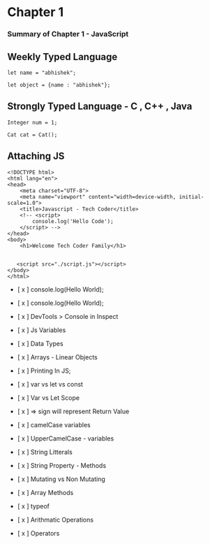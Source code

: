# Chapter 1

### Summary of Chapter 1 - JavaScript

##  Weekly Typed Language

```
let name = "abhishek";

let object = {name : "abhishek"};
```

## Strongly Typed Language - C , C++ , Java
  
```
Integer num = 1;

Cat cat = Cat();
```

## Attaching JS

```
<!DOCTYPE html>
<html lang="en">
<head>
    <meta charset="UTF-8">
    <meta name="viewport" content="width=device-width, initial-scale=1.0">
    <title>Javascript - Tech Coder</title>
    <!-- <script>
        console.log('Hello Code');
    </script> -->
</head>
<body>
    <h1>Welcome Tech Coder Family</h1>


   <script src="./script.js"></script>
</body>
</html>
```

- [ x ] console.log(Hello World);

- [ x ] console.log(Hello World);

- [ x ] DevTools > Console in Inspect

- [ x ] Js Variables

- [ x ] Data Types

- [ x ] Arrays - Linear Objects

- [ x ] Printing In JS;

- [ x ] var vs let vs const

- [ x ] Var vs Let Scope

- [ x ] => sign will represent Return Value

- [ x ] camelCase variables

- [ x ] UpperCamelCase - variables

- [ x ] String Litterals

- [ x ] String Property - Methods

- [ x ] Mutating vs Non Mutating

- [ x ] Array Methods

- [ x ] typeof

- [ x ] Arithmatic Operations

- [ x ] Operators
